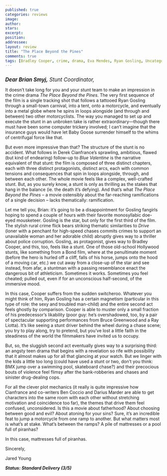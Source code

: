 ```yaml
---
published: true
categories: reviews
image:
author: 
stars: 
excerpt: 
position: 
addressee: 
layout: review
title: "The Place Beyond the Pines"
comments: true
tags: [Bradley Cooper, crime, drama, Eva Mendes, Ryan Gosling, Uncategorized]
---
```

<div><p><span class="full-image-block ssNonEditable"><span><a href="/letters/2013/4/12/the-place-beyond-the-pines.html"><img src="http://static.squarespace.com/static/5005f6bcc4aa41161b33e89e/5329cf1fe4b07c068ebf74de/5329cf1fe4b07c068ebf7817/1365790479011/place-beyond-the-pines.jpg" alt="" /></a></span></span></p>
<p><em style="font-size:120%;"><strong>Dear Brian Smyj,</strong> Stunt Coordinator,&nbsp;</em></p>
<p>It doesn&rsquo;t take long for you and your stunt team to make an impression in the crime drama <em>The Place Beyond the Pines</em>. The very first sequence of the film is a single tracking shot that follows a tattooed Ryan Gosling through a small-town carnival, into a tent, onto a motorcycle, and eventually into a metal globe where he spins in loops alongside (and through and between) two other motorcyclists. The way you managed to set up and execute the stunt in an unbroken take is rather extraordinary&mdash;though there must have been some computer trickery involved; I can&rsquo;t imagine that the insurance guys would have let Baby Goose surrender himself to the whims of centrifugal force like that.&nbsp;</p>
<p>But even more impressive than that? The structure of the stunt is no accident. What follows in Derek Cianfrance&rsquo;s sprawling, ambitious, flawed (but kind of endearing) follow-up to <em>Blue Valentine</em> is the narrative equivalent of that stunt: the film is composed of three distinct chapters, each with three distinct protagonists, distinct arcs, each with common tensions and consequences that spin in loops alongside, through, and between each other. The whole movie feels like a complex, well-crafted stunt. But, as you surely know, a stunt is only as thrilling as the stakes that hang in the balance (ie. the death it&rsquo;s defying). And that&rsquo;s what <em>The Place Beyond the Pines</em> &ndash; a movie ostensibly about the far-reaching ramifications of a single decision &ndash; lacks thematically: ramification.</p>
<p>Let me tell you, Brian: it&rsquo;s going to be a disappointment for Gosling fangirls hoping to spend a couple of hours with their favorite monosyllabic doe-eyed mousketeer. Gosling is the star, but only for the first third of the film. The stylish rural crime flick bears striking thematic similarities to <em>Drive</em> (loner with a penchant for high-speed chases commits crimes to support an unavailable woman and her adorable child) abruptly gives way to a thriller about police corruption. Gosling, as protagonist, gives way to Bradley Cooper, and this, too, feels like a stunt. One of those old-school Hollywood stunts, like something from a Bond film, where at the penultimate moment (before the hero is hurled off a cliff, falls of his horse, jumps onto the hood of a moving car, etc.) we cut away from a close-up of the star and see instead, from afar, a stuntman with a passing resemblance enact the dangerous bit of athleticism. Sometimes it works. Sometimes you feel cheated; pulled out, even if for an unconscious half-second, of the immersive mood.&nbsp;</p>
<p>In this case, Cooper suffers from the sudden switcheroo. Whatever you might think of him, Ryan Gosling has a certain magnetism (particular in this type of role: the sexy and troubled man-child) and the entire second act feels ghostly by comparison. Cooper is able to muster only a small fraction of his predecessor&rsquo;s likability (poor guy: he&rsquo;s overshadowed, too, by a pair of spectacular supporting performances from Bruce Greenwood and a Ray Liotta). It&rsquo;s like seeing a stunt driver behind the wheel during a chase scene; you try to play along, try to pretend, but you&rsquo;ve lost a little faith in the steadiness of the world the filmmakers have invited us to occupy.&nbsp;</p>
<p>But, so, the sluggish second act eventually gives way to a surprising third: an angsty teen drama that begins with a revelation so rife with possibility that it almost makes up for all that glancing at your watch. But we linger with the kids a little too long (could have used a stunt or two, don&rsquo;t you think: BMX jump over a swimming pool, skateboard chase?) and their precocious bouts of violence feel flimsy after the bank-robberies and chases and sinister drug-dealing cops. &nbsp;</p>
<p>For all the clever plot mechanics (it really is quite impressive how Cianfrance and co-writers Ben Coccio and Darius Marder are able to get characters into the same room with each other without stretching motivation and coincidence too far), the themes that drive them feel confused, unconsidered. Is this a movie about fatherhood? About choosing between good and evil? About atoning for your sins? Sure, it&rsquo;s an incredible feat to jump a motorcycle from one ramp to another. But what matters most is what&rsquo;s at stake. What&rsquo;s between the ramps? A pile of mattresses or a pool full of piranhas?</p>
<p>In this case, mattresses full of piranhas. &nbsp;</p>
<p>Sincerely,&nbsp;</p>
<p>Jared Young&nbsp;</p>
<p><strong><em>Status: Standard Delivery (3/5)</em></strong></p></div>
